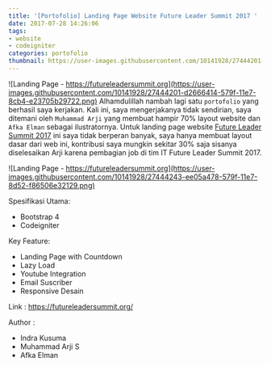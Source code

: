 ```yaml
---
title: '[Portofolio] Landing Page Website Future Leader Summit 2017 '
date: 2017-07-28 14:26:06
tags:
- website
- codeigniter
categories: portofolio
thumbnail: https://user-images.githubusercontent.com/10141928/27444201-d2666414-579f-11e7-8cb4-e23705b29722.png
---
```


![Landing Page - https://futureleadersummit.org](https://user-images.githubusercontent.com/10141928/27444201-d2666414-579f-11e7-8cb4-e23705b29722.png)
Alhamdulillah nambah lagi satu `portofolio` yang berhasil saya kerjakan. Kali ini, saya mengerjakanya tidak sendirian, saya ditemani oleh `Muhammad Arji` yang membuat hampir 70% layout website dan `Afka Elman` sebagai ilustratornya. Untuk landing page website [Future Leader Summit 2017](https://futureleadersummit.org) ini saya tidak berperan banyak, saya hanya membuat layout dasar dari web ini, kontribusi saya mungkin sekitar 30% saja sisanya diselesaikan Arji karena pembagian job di tim IT Future Leader Summit 2017. 
<!-- more -->
![Landing Page - https://futureleadersummit.org](https://user-images.githubusercontent.com/10141928/27444243-ee05a478-579f-11e7-8d52-f86506e32129.png)

Spesifikasi Utama:
- Bootstrap 4
- Codeigniter

Key Feature:
- Landing Page with Countdown
- Lazy Load
- Youtube Integration
- Email Suscriber
- Responsive Desain

Link : https://futureleadersummit.org/

Author :
- Indra Kusuma
- Muhammad Arji S
- Afka Elman


